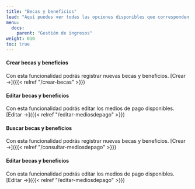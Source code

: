```yaml
---
title: "Becas y beneficios"
lead: "Aquí puedes ver todas las opciones disponibles que corresponden a becas y beneficios"
menu:
  docs:
    parent: "Gestión de ingresos"
weight: 010
toc: true
---
```


#### Crear becas y beneficios

Con esta funcionalidad podrás registrar nuevas becas y beneficios. [Crear →]({{< relref "/crear-becas" >}})

#### Editar becas y beneficios

Con esta funcionalidad podrás editar los medios de pago disponibles. [Editar →]({{< relref "/editar-mediosdepago" >}})

#### Buscar becas y beneficios

Con esta funcionalidad podrás registrar nuevas becas y beneficios. [Crear →]({{< relref "/consultar-mediosdepago" >}})

#### Editar becas y beneficios

Con esta funcionalidad podrás editar los medios de pago disponibles. [Editar →]({{< relref "/editar-mediosdepago" >}})
